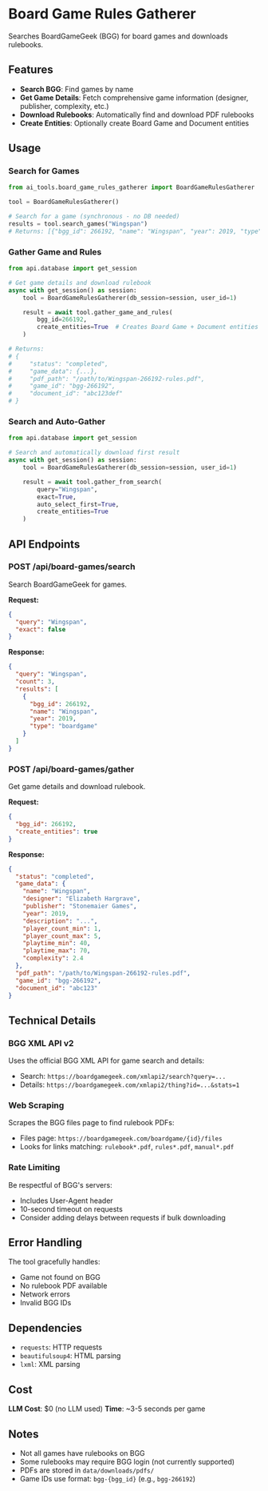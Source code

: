# Board Game Rules Gatherer

Searches BoardGameGeek (BGG) for board games and downloads rulebooks.

## Features

- **Search BGG**: Find games by name
- **Get Game Details**: Fetch comprehensive game information (designer, publisher, complexity, etc.)
- **Download Rulebooks**: Automatically find and download PDF rulebooks
- **Create Entities**: Optionally create Board Game and Document entities

## Usage

### Search for Games

```python
from ai_tools.board_game_rules_gatherer import BoardGameRulesGatherer

tool = BoardGameRulesGatherer()

# Search for a game (synchronous - no DB needed)
results = tool.search_games("Wingspan")
# Returns: [{"bgg_id": 266192, "name": "Wingspan", "year": 2019, "type": "boardgame"}]
```

### Gather Game and Rules

```python
from api.database import get_session

# Get game details and download rulebook
async with get_session() as session:
    tool = BoardGameRulesGatherer(db_session=session, user_id=1)

    result = await tool.gather_game_and_rules(
        bgg_id=266192,
        create_entities=True  # Creates Board Game + Document entities
    )

# Returns:
# {
#     "status": "completed",
#     "game_data": {...},
#     "pdf_path": "/path/to/Wingspan-266192-rules.pdf",
#     "game_id": "bgg-266192",
#     "document_id": "abc123def"
# }
```

### Search and Auto-Gather

```python
from api.database import get_session

# Search and automatically download first result
async with get_session() as session:
    tool = BoardGameRulesGatherer(db_session=session, user_id=1)

    result = await tool.gather_from_search(
        query="Wingspan",
        exact=True,
        auto_select_first=True,
        create_entities=True
    )
```

## API Endpoints

### POST /api/board-games/search
Search BoardGameGeek for games.

**Request:**
```json
{
  "query": "Wingspan",
  "exact": false
}
```

**Response:**
```json
{
  "query": "Wingspan",
  "count": 3,
  "results": [
    {
      "bgg_id": 266192,
      "name": "Wingspan",
      "year": 2019,
      "type": "boardgame"
    }
  ]
}
```

### POST /api/board-games/gather
Get game details and download rulebook.

**Request:**
```json
{
  "bgg_id": 266192,
  "create_entities": true
}
```

**Response:**
```json
{
  "status": "completed",
  "game_data": {
    "name": "Wingspan",
    "designer": "Elizabeth Hargrave",
    "publisher": "Stonemaier Games",
    "year": 2019,
    "description": "...",
    "player_count_min": 1,
    "player_count_max": 5,
    "playtime_min": 40,
    "playtime_max": 70,
    "complexity": 2.4
  },
  "pdf_path": "/path/to/Wingspan-266192-rules.pdf",
  "game_id": "bgg-266192",
  "document_id": "abc123"
}
```

## Technical Details

### BGG XML API v2

Uses the official BGG XML API for game search and details:
- Search: `https://boardgamegeek.com/xmlapi2/search?query=...`
- Details: `https://boardgamegeek.com/xmlapi2/thing?id=...&stats=1`

### Web Scraping

Scrapes the BGG files page to find rulebook PDFs:
- Files page: `https://boardgamegeek.com/boardgame/{id}/files`
- Looks for links matching: `rulebook*.pdf`, `rules*.pdf`, `manual*.pdf`

### Rate Limiting

Be respectful of BGG's servers:
- Includes User-Agent header
- 10-second timeout on requests
- Consider adding delays between requests if bulk downloading

## Error Handling

The tool gracefully handles:
- Game not found on BGG
- No rulebook PDF available
- Network errors
- Invalid BGG IDs

## Dependencies

- `requests`: HTTP requests
- `beautifulsoup4`: HTML parsing
- `lxml`: XML parsing

## Cost

**LLM Cost**: $0 (no LLM used)
**Time**: ~3-5 seconds per game

## Notes

- Not all games have rulebooks on BGG
- Some rulebooks may require BGG login (not currently supported)
- PDFs are stored in `data/downloads/pdfs/`
- Game IDs use format: `bgg-{bgg_id}` (e.g., `bgg-266192`)
